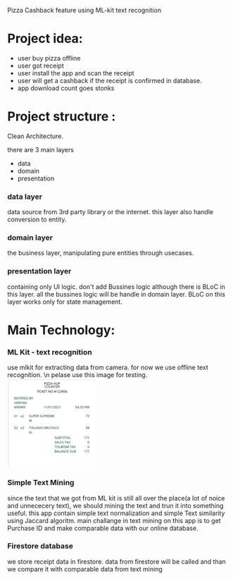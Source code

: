 Pizza Cashback feature using ML-kit text recognition

# Project idea:
- user buy pizza offline
- user got receipt
- user install the app and scan the receipt
- user will get a cashback if the receipt is confirmed in database. 
- app download count goes stonks

# Project structure :
Clean Architecture.

there are 3 main layers
- data
- domain
- presentation

### data layer
data source from 3rd party library or the internet. 
this layer also handle conversion to entity.

### domain layer
the business layer, manipulating pure entities through usecases.

### presentation layer
containing only UI logic. don't add Bussines logic although there is BLoC in this layer. 
all the bussines logic will be handle in domain layer. BLoC on this layer works only for state management.


# Main Technology:

### ML Kit -  text recognition
use mlkit for extracting data from camera. for now we use offline text recognition. \n
pelase use this image for testing.
<img src="https://github.com/HCfebrian/flutter_text_recognition/blob/master/doc/Screen%20Shot%202021-01-28%20at%2010.34.22.png" width="200"/>

### Simple Text Mining
since the text that we got from ML kit is still all over the place(a lot of noice and unnececery text), we should mining the text and trun it into something useful.
this app contain simple text normalization and simple Text similarity using Jaccard algoritm.
main challange in text mining on this app is to get Purchase ID and make comparable data with our online database.

### Firestore database
we store receipt data in firestore. data from firestore will be called and than we compare it with comparable data from text mining 


